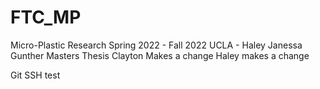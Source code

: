 # FTC_MP
Micro-Plastic Research Spring 2022 - Fall 2022
UCLA - Haley Janessa Gunther
Masters Thesis
Clayton Makes a change
Haley makes a change

Git SSH test